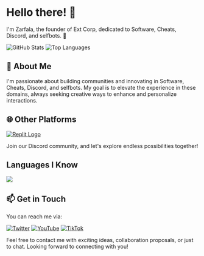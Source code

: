 # Hello there! 👋

I'm Zarfala, the founder of Ext Corp, dedicated to Software, Cheats, Discord, and selfbots. 🌌

![GitHub Stats](https://github-readme-stats.vercel.app/api?username=zarfalaxd&show_icons=true&theme=dark&title_color=9A0000&text_color=444&icon_color=315728&border_color=315728&bg_color=000000)
![Top Languages](https://github-readme-stats.vercel.app/api/top-langs/?username=zarfalaxd&layout=compact&theme=dark&title_color=9A0000&text_color=444&icon_color=315728&border_color=315728&bg_color=000000)

## 🚀 About Me

I'm passionate about building communities and innovating in Software, Cheats, Discord, and selfbots. My goal is to elevate the experience in these domains, always seeking creative ways to enhance and personalize interactions.


## 🌐 Other Platforms

[![Replit Logo](https://img.shields.io/badge/Replit-DD1200?style=for-the-badge&logo=Replit&logoColor=white)](https://replit.com/@zarfaladev)

Join our Discord community, and let's explore endless possibilities together!

## Languages I Know

<p align="left"> <a href="https://github.com/zarfalaxd"><img src="https://skillicons.dev/icons?i=vscode,replit,github,mongodb,py,css,html,js,php,cpp,cs,express,bots,nodejs,cloudflare"> </a> </p>

## 📫 Get in Touch

You can reach me via:

[![Twitter](https://img.shields.io/badge/Twitter-%231DA1F2.svg?logo=Twitter&logoColor=white&style=for-the-badge)](https://twitter.com/zarfala) 
[![YouTube](https://img.shields.io/badge/YouTube-%23FF0000.svg?logo=YouTube&logoColor=white&style=for-the-badge)](https://youtube.com/@zarfala) 
[![TikTok](https://img.shields.io/badge/TikTok-%23000000.svg?logo=TikTok&logoColor=white&style=for-the-badge)](https://www.tiktok.com/@zarfaladev)

Feel free to contact me with exciting ideas, collaboration proposals, or just to chat. Looking forward to connecting with you!

<!---
[zarfalaxd/zarfalaxd] is a special repository as its `README.md` (this file) appears on your GitHub profile. Feel free to explore my projects and contributions! 😃
